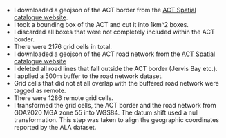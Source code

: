

- I downloaded a geojson of the ACT border from the [ACT Spatial catalogue website](https://actmapi-actgov.opendata.arcgis.com/datasets/71f829d78ce34246ad8f71c684042c1d_0/explore). 
- I took a bounding box of the ACT and cut it into 1km^2 boxes.
- I discarded all boxes that were not completely included within the ACT border.
- There were 2176 grid cells in total.
- I downloaded a geojson of the ACT road network from the [ACT Spatial catalogue website](https://actmapi-actgov.opendata.arcgis.com/datasets/9fb78ff6f8b74efe8720d05b333ebaba_0/explore?location=-35.511583%2C149.085154%2C9.91)
- I deleted all road lines that fall outside the ACT border (Jervis Bay etc.).
- I applied a 500m buffer to the road network dataset.
- Grid cells that did not at all overlap with the buffered road network were tagged as remote.
- There were 1286 remote grid cells.
- I transformed the grid cells, the ACT border and the road network from GDA2020 MGA zone 55 into WGS84. The datum shift used a null transformation. This step was taken to align the geographic coordinates reported by the ALA dataset.
